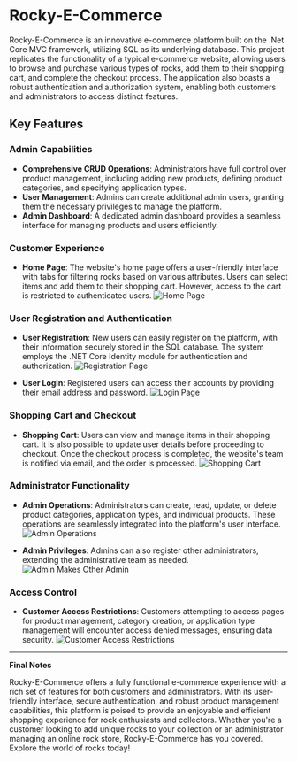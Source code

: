 # Rocky-E-Commerce

Rocky-E-Commerce is an innovative e-commerce platform built on the .Net Core MVC framework, utilizing SQL as its underlying database. This project replicates the functionality of a typical e-commerce website, allowing users to browse and purchase various types of rocks, add them to their shopping cart, and complete the checkout process. The application also boasts a robust authentication and authorization system, enabling both customers and administrators to access distinct features.

## Key Features

### Admin Capabilities
- **Comprehensive CRUD Operations**: Administrators have full control over product management, including adding new products, defining product categories, and specifying application types.
- **User Management**: Admins can create additional admin users, granting them the necessary privileges to manage the platform.
- **Admin Dashboard**: A dedicated admin dashboard provides a seamless interface for managing products and users efficiently.

### Customer Experience
- **Home Page**: The website's home page offers a user-friendly interface with tabs for filtering rocks based on various attributes. Users can select items and add them to their shopping cart. However, access to the cart is restricted to authenticated users.
![Home Page](https://github.com/sahil1699/Rocky-E-Commerce/assets/52308072/ccd84d06-637c-42c7-b855-65ebb07fbcc6)

### User Registration and Authentication
- **User Registration**: New users can easily register on the platform, with their information securely stored in the SQL database. The system employs the .NET Core Identity module for authentication and authorization.
![Registration Page](https://github.com/sahil1699/Rocky-E-Commerce/assets/52308072/46799c56-9a89-42ce-a046-27c1e42c2823)

- **User Login**: Registered users can access their accounts by providing their email address and password.
![Login Page](https://github.com/sahil1699/Rocky-E-Commerce/assets/52308072/288d2a0e-3437-4bd9-b2df-87460505aef0)

### Shopping Cart and Checkout
- **Shopping Cart**: Users can view and manage items in their shopping cart. It is also possible to update user details before proceeding to checkout. Once the checkout process is completed, the website's team is notified via email, and the order is processed.
![Shopping Cart](https://github.com/sahil1699/Rocky-E-Commerce/assets/52308072/223e9a4f-96e4-4e79-b3ea-309de8ee626f)

### Administrator Functionality
- **Admin Operations**: Administrators can create, read, update, or delete product categories, application types, and individual products. These operations are seamlessly integrated into the platform's user interface.
![Admin Operations](https://github.com/sahil1699/Rocky-E-Commerce/assets/52308072/ace3a981-8a5f-4a27-ae30-a3c042cefa97)

- **Admin Privileges**: Admins can also register other administrators, extending the administrative team as needed.
![Admin Makes Other Admin](https://github.com/sahil1699/Rocky-E-Commerce/assets/52308072/30df180e-b374-439f-b5e9-ce66697e9fff)

### Access Control
- **Customer Access Restrictions**: Customers attempting to access pages for product management, category creation, or application type management will encounter access denied messages, ensuring data security.
![Customer Access Restrictions](https://github.com/sahil1699/Rocky-E-Commerce/assets/52308072/eae5cc48-80ab-44ff-829a-cd9c6e7011c8)

---

**Final Notes**

Rocky-E-Commerce offers a fully functional e-commerce experience with a rich set of features for both customers and administrators. With its user-friendly interface, secure authentication, and robust product management capabilities, this platform is poised to provide an enjoyable and efficient shopping experience for rock enthusiasts and collectors. Whether you're a customer looking to add unique rocks to your collection or an administrator managing an online rock store, Rocky-E-Commerce has you covered. Explore the world of rocks today!
